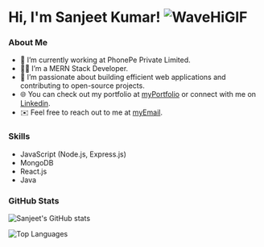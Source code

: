 # Hi, I'm Sanjeet Kumar! ![WaveHiGIF](https://github.com/user-attachments/assets/a6203509-48a8-4df6-8814-82c5069bab80)


### About Me
- 🌱 I’m currently working at PhonePe Private Limited.
- 👨‍💻 I’m a MERN Stack Developer.
- 🎯 I’m passionate about building efficient web applications and contributing to open-source projects.
- 🌐 You can check out my portfolio at [myPortfolio](https://sanjeetkumar.netlify.app/) or connect with me on [Linkedin](https://www.linkedin.com/in/sanjeet-kumar-sk/).
- ✉️ Feel free to reach out to me at [myEmail](ssanjeetkumar67@gmail.com).

### Skills
- JavaScript (Node.js, Express.js)
- MongoDB
- React.js
- Java

### GitHub Stats

![Sanjeet's GitHub stats](https://github-readme-stats.vercel.app/api?username=sanjeetsk&show_icons=true&theme=radical)

![Top Languages](https://github-readme-stats.vercel.app/api/top-langs/?username=sanjeetsk&layout=compact&theme=radical)
